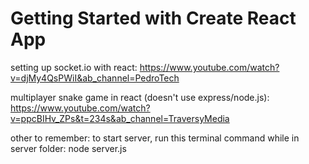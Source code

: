 # Getting Started with Create React App

setting up socket.io with react:
https://www.youtube.com/watch?v=djMy4QsPWiI&ab_channel=PedroTech

multiplayer snake game in react (doesn't use express/node.js):
https://www.youtube.com/watch?v=ppcBIHv_ZPs&t=234s&ab_channel=TraversyMedia

other to remember:
to start server, run this terminal command while in server folder:
node server.js
